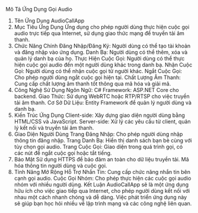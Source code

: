 Mô Tả Ứng Dụng Gọi Audio
1. Tên Ứng Dụng
AudioCallApp
2. Mục Tiêu Ứng Dụng
Ứng dụng cho phép người dùng thực hiện cuộc gọi audio trực tiếp qua Internet, sử dụng giao thức mạng để truyền tải âm thanh.
3. Chức Năng Chính
Đăng Nhập/Đăng Ký: Người dùng có thể tạo tài khoản và đăng nhập vào ứng dụng.
Danh Bạ: Người dùng có thể thêm, xóa và quản lý danh bạ của họ.
Thực Hiện Cuộc Gọi: Người dùng có thể thực hiện cuộc gọi audio đến một người dùng khác trong danh bạ.
Nhận Cuộc Gọi: Người dùng có thể nhận cuộc gọi từ người khác.
Ngắt Cuộc Gọi: Cho phép người dùng ngắt cuộc gọi hiện tại.
Chất Lượng Âm Thanh: Cung cấp chất lượng âm thanh tốt thông qua mã hóa và giải mã.
4. Công Nghệ Sử Dụng
Ngôn Ngữ: C#
Framework: ASP.NET Core cho backend.
Giao Thức: Sử dụng WebRTC hoặc RTP/RTSP cho việc truyền tải âm thanh.
Cơ Sở Dữ Liệu: Entity Framework để quản lý người dùng và danh bạ.
5. Kiến Trúc Ứng Dụng
Client-side: Xây dựng giao diện người dùng bằng HTML/CSS và JavaScript.
Server-side: Xử lý các yêu cầu từ client, quản lý kết nối và truyền tải âm thanh.
6. Giao Diện Người Dùng
Trang Đăng Nhập: Cho phép người dùng nhập thông tin đăng nhập.
Trang Danh Bạ: Hiển thị danh sách bạn bè cùng với tùy chọn gọi audio.
Trang Cuộc Gọi: Giao diện trong quá trình gọi, có các nút để ngắt cuộc gọi hoặc tắt tiếng.
7. Bảo Mật
Sử dụng HTTPS để bảo đảm an toàn cho dữ liệu truyền tải.
Mã hóa thông tin người dùng và cuộc gọi.
8. Tính Năng Mở Rộng
Hỗ Trợ Nhắn Tin: Cung cấp chức năng nhắn tin bên cạnh gọi audio.
Cuộc Gọi Nhóm: Cho phép thực hiện các cuộc gọi audio nhóm với nhiều người dùng.
Kết Luận
AudioCallApp sẽ là một ứng dụng hữu ích cho việc giao tiếp qua Internet, cho phép người dùng kết nối với nhau một cách nhanh chóng và dễ dàng. Việc phát triển ứng dụng này sẽ giúp bạn học hỏi nhiều về lập trình mạng và các công nghệ liên quan.
